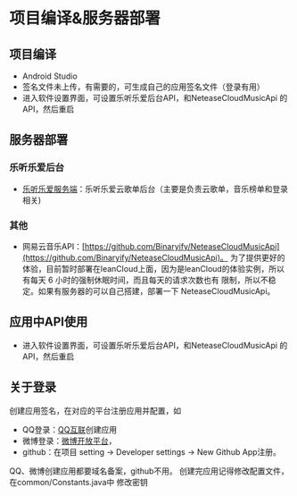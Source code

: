 # 项目编译&服务器部署

## 项目编译
  - Android Studio
  - 签名文件未上传，有需要的，可生成自己的应用签名文件（登录有用）
  - 进入软件设置界面，可设置乐听乐爱后台API，和NeteaseCloudMusicApi 的API，然后重启

## 服务器部署

### 乐听乐爱后台
- [乐听乐爱服务端](https://github.com/sunzongzheng/player-be)：乐听乐爱云歌单后台（主要是负责云歌单，音乐榜单和登录相关)


### 其他
- 网易云音乐API：[https://github.com/Binaryify/NeteaseCloudMusicApi](https://github.com/Binaryify/NeteaseCloudMusicApi)。
为了提供更好的体验，目前暂时部署在leanCloud上面，因为是leanCloud的体验实例，所以有每天 6 小时的强制休眠时间，而且每天的请求次数也有
限制，所以不稳定。如果有服务器的可以自己搭建，部署一下 NeteaseCloudMusicApi。

## 应用中API使用
- 进入软件设置界面，可设置乐听乐爱后台API，和NeteaseCloudMusicApi 的API，然后重启

## 关于登录
创建应用签名，在对应的平台注册应用并配置，如
- QQ登录：[QQ互联](https://connect.qq.com)创建应用
- 微博登录：[微博开放平台](https://open.weibo.com/authentication/)，
- github：在项目 setting -> Developer settings -> New Github App注册。

QQ、微博创建应用都要域名备案，github不用。 创建完应用记得修改配置文件，在common/Constants.java中 修改密钥
